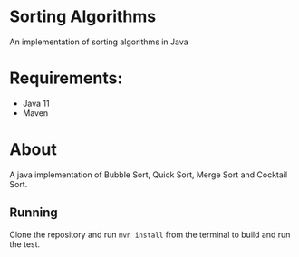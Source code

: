 # Sorting Algorithms

An implementation of sorting algorithms in Java 

# Requirements:

* Java 11
* Maven

# About

A java implementation of Bubble Sort, Quick Sort, Merge Sort and Cocktail Sort.

## Running

Clone the repository and run `mvn install` from the terminal to build and run the test.
